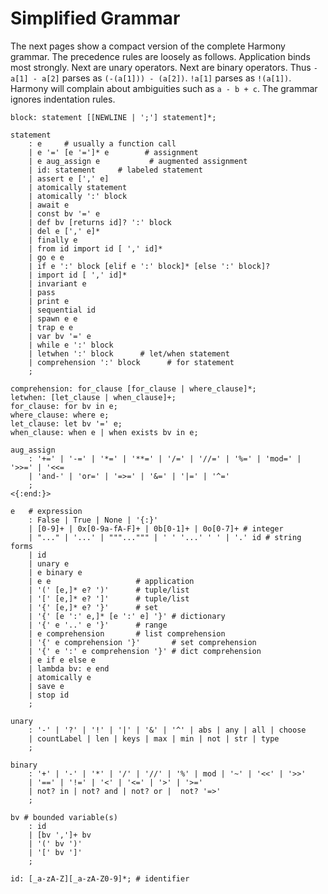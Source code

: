 # Simplified Grammar

The next pages show a compact version of the complete Harmony grammar.
The precedence rules are loosely as follows. Application binds most strongly.
Next are unary operators.  Next are binary operators. Thus `-a[1] - a[2]`
parses as `(-(a[1])) - (a[2])`. `!a[1]` parses as `!(a[1])`. Harmony will
complain about ambiguities such as `a - b + c`. The grammar ignores indentation rules.

```
block: statement [[NEWLINE | ';'] statement]*;

statement
    : e     # usually a function call
    | e '=' [e '=']* e        # assignment
    | e aug_assign e           # augmented assignment
    | id: statement     # labeled statement
    | assert e [',' e]
    | atomically statement
    | atomically ':' block
    | await e
    | const bv '=' e
    | def bv [returns id]? ':' block
    | del e [',' e]*
    | finally e
    | from id import id [ ',' id]*
    | go e e
    | if e ':' block [elif e ':' block]* [else ':' block]?
    | import id [ ',' id]*
    | invariant e
    | pass
    | print e
    | sequential id
    | spawn e e
    | trap e e
    | var bv '=' e
    | while e ':' block
    | letwhen ':' block      # let/when statement
    | comprehension ':' block      # for statement
    ;

comprehension: for_clause [for_clause | where_clause]*;
letwhen: [let_clause | when_clause]+;
for_clause: for bv in e;
where_clause: where e;
let_clause: let bv '=' e;
when_clause: when e | when exists bv in e;

aug_assign
    : '+=' | '-=' | '*=' | '**=' | '/=' | '//=' | '%=' | 'mod=' | '>>=' | '<<=
    | 'and-' | 'or=' | '=>=' | '&=' | '|=' | '^='
    ;
<{:end:}>
```

```
e   # expression
    : False | True | None | '{:}'
    | [0-9]+ | 0x[0-9a-fA-F]+ | 0b[0-1]+ | 0o[0-7]+ # integer
    | "..." | '...' | """...""" | ' ' '...' ' ' | '.' id # string forms
    | id
    | unary e
    | e binary e
    | e e                   # application
    | '(' [e,]* e? ')'      # tuple/list
    | '[' [e,]* e? ']'      # tuple/list
    | '{' [e,]* e? '}'      # set
    | '{' [e ':' e,]* [e ':' e] '}' # dictionary
    | '{' e '..' e '}'      # range
    | e comprehension       # list comprehension
    | '{' e comprehension '}'       # set comprehension
    | '{' e ':' e comprehension '}' # dict comprehension
    | e if e else e
    | lambda bv: e end
    | atomically e
    | save e
    | stop id
    ;

unary
    : '-' | '?' | '!' | '|' | '&' | '^' | abs | any | all | choose
    | countLabel | len | keys | max | min | not | str | type
    ;

binary
    : '+' | '-' | '*' | '/' | '//' | '%' | mod | '~' | '<<' | '>>'
    | '==' | '!=' | '<' | '<=' | '>' | '>='
    | not? in | not? and | not? or |  not? '=>' 
    ;

bv # bounded variable(s)
    : id
    | [bv ',']+ bv
    | '(' bv ')'
    | '[' bv ']'
    ;

id: [_a-zA-Z][_a-zA-Z0-9]*; # identifier
```